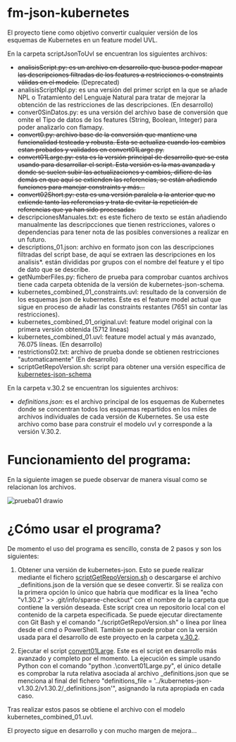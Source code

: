 # fm-json-kubernetes

El proyecto tiene como objetivo convertir cualquier versión de los esquemas de Kubernetes en un feature model UVL. 

En la carpeta scriptJsonToUvl se encuentran los siguientes archivos:

- ~~analisisScript.py: es un archivo en desarrollo que busca poder mapear las descripciones filtradas de los features a restricciones o constraints válidas en el modelo.~~ (Deprecated)
- analisisScriptNpl.py: es una versión del primer script en la que se añade NPL o Tratamiento del Lenguaje Natural para tratar de mejorar la obtención de las restricciones de las descripciones. (En desarrollo)
- conver0SinDatos.py: es una versión del archivo base de conversión que omite el Tipo de datos de los features (String, Boolean, Integer) para poder analizarlo con flamapy.
- ~~convert0.py: archivo base de la conversión que mantiene una funcionalidad testeada y robusta. Esta se actualiza cuando los cambios estan probados y validados en convert01Large.py.~~
- ~~convert01Large.py: esta es la versión principal de desarrollo que se esta usando para desarrollar el script. Esta versión es la mas avanzada y donde se suelen subir las actualizaciones y cambios, difiere de las demás en que aquí se extienden las referencias, se están añadiendo funciones para manejar constraints y más...~~
- ~~convert02Short.py: esta es una versión paralela a la anterior que no extiende tanto las referencias y trata de evitar la repetición de referencias que ya han sido procesadas.~~
- descripcionesManuales.txt: es este fichero de texto se están añadiendo manualmente las descripcciones que tienen restricciones, valores o dependencias para tener nota de las posibles conversiones a realizar en un futuro.
- descriptions_01.json: archivo en formato json con las descripciones filtradas del script base, de aquí se extraen las descripciones en los analisis*. están divididas por grupos con el nombre del feature y el tipo de dato que se describe.
- getNumberFiles.py: fichero de prueba para comprobar cuantos archivos tiene cada carpeta obtenida de la versión de kubernetes-json-schema.
- kubernetes_combined_01_constraints.uvl: resultado de la conversión de los esquemas json de kubernetes. Este es el feature model actual que sigue en proceso de añadir las constraints restantes (7651 sin contar las restricciones).
- kubernetes_combined_01_original.uvl: feature model original con la primera versión obtenida (5712 lineas)
- kubernetes_combined_01.uvl: feature model actual y más avanzado, 76.075 líneas. (En desarrollo)
- restrictions02.txt: archivo de prueba donde se obtienen restricciones "automaticamente" (En desarrollo)
- scriptGetRepoVersion.sh: script para obtener una versión específica de [kubernetes-json-schema](https://github.com/yannh/kubernetes-json-schema/tree/master) 

En la carpeta v.30.2 se encuentran los siguientes archivos:

- _definitions.json_: es el archivo principal de los esquemas de Kubernetes donde se concentran todos los esquemas repartidos en los miles de archivos individuales de cada versión de Kubernetes. Se usa este archivo como base para construir el modelo uvl y corresponde a la versión V.30.2.


# Funcionamiento del programa: 

En la siguiente imagen se puede observar de manera visual como se relacionan los archivos.

![prueba01 drawio](https://github.com/user-attachments/assets/81de09c1-f7b0-46f7-a2b5-829410c31d12)


# ¿Cómo usar el programa?

De momento el uso del programa es sencillo, consta de 2 pasos y son los siguientes:

1. Obtener una versión de kubernetes-json. Esto se puede realizar mediante el fichero [scriptGetRepoVersion.sh](https://github.com/CAOSD-group/fm-json-kubernetes/blob/main/scriptJsonToUvl/scriptGetRepoVersion.sh) o descargarse el archivo _definitions.json de la versión que se desee convertir. Si se realiza con la primera opción lo único que habría que modificar es la línea "echo "v1.30.2" >> .git/info/sparse-checkout" con el nombre de la carpeta que contiene la versión deseada. Este script crea un repositorio local con el contenido de la carpeta especificada. Se puede ejecutar directamente con Git Bash y el comando "./scriptGetRepoVersion.sh" o línea por línea desde el cmd o PowerShell. También se puede probar con la versión usada para el desarrollo de este proyecto en la carpeta [v.30.2](https://github.com/CAOSD-group/fm-json-kubernetes/tree/main/v.30.2).

2. Ejecutar el script [convert01Large](https://github.com/CAOSD-group/fm-json-kubernetes/blob/main/scriptJsonToUvl/convert01Large.py). Este es el script en desarrollo más avanzado y completo por el momento. La ejecución es simple usando Python con el comando "python .\convert01Large.py", el único detalle es comprobar la ruta relativa asociada al archivo _definitions.json que se menciona al final del fichero "definitions_file = '../kubernetes-json-v1.30.2/v1.30.2/_definitions.json'", asignando la ruta apropiada en cada caso.

Tras realizar estos pasos se obtiene el archivo con el modelo kubernetes_combined_01.uvl.


El proyecto sigue en desarrollo y con mucho margen de mejora...